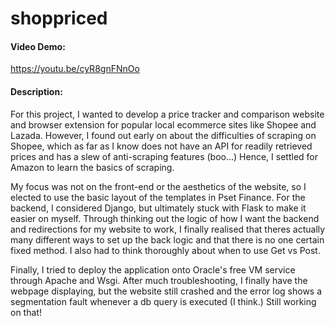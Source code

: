 # shoppriced
#### Video Demo:  
https://youtu.be/cyR8gnFNnOo
#### Description:
For this project, I wanted to develop a price tracker and comparison website and browser extension for popular local ecommerce sites like Shopee and Lazada. However, I found out early on about the difficulties of scraping on Shopee, which as far as I know does not have an API for readily retrieved prices and has a slew of anti-scraping features (boo...) Hence, I settled for Amazon to learn the basics of scraping.

My focus was not on the front-end or the aesthetics of the website, so I elected to use the basic layout of the templates in Pset Finance. For the backend, I considered Django, but ultimately stuck with Flask to make it easier on myself. Through thinking out the logic of how I want the backend and redirections for my website to work, I finally realised that theres actually many different ways to set up the back logic and that there is no one certain fixed method. I also had to think thoroughly about when to use Get vs Post. 

Finally, I tried to deploy the application onto Oracle's free VM service through Apache and Wsgi. After much troubleshooting, I finally have the webpage displaying, but the website still crashed and the error log shows a segmentation fault whenever a db query is executed (I think.) Still working on that!
